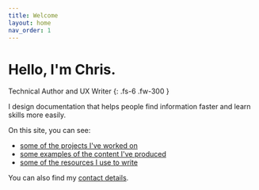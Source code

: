 ```yaml
---
title: Welcome
layout: home
nav_order: 1
---
```


# Hello, I'm Chris.
Technical Author and UX Writer
{: .fs-6 .fw-300 }

I design documentation that helps people find information faster and learn skills more easily.

On this site, you can see:
- [some of the projects I've worked on](/docs/1-projects/) 
- [some examples of the content I've produced](docs/1-projects/1-4-samples-of-work.md) 
- [some of the resources I use to write](/docs/2-resources/)

You can also find my [contact details](/docs/3-contact/).